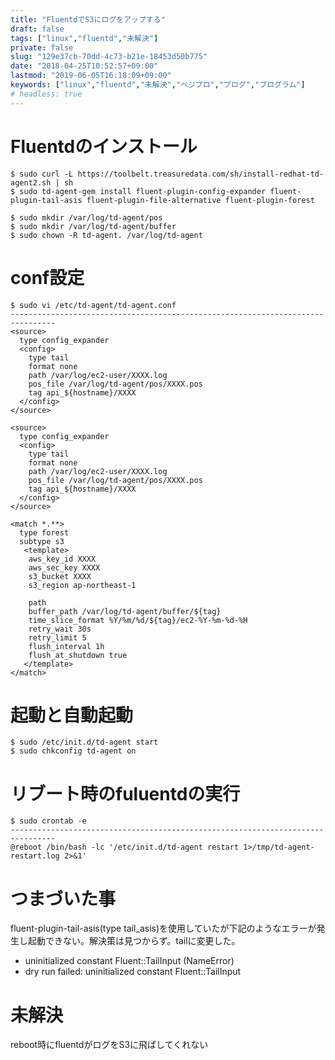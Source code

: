 ```yaml
---
title: "FluentdでS3にログをアップする"
draft: false
tags: ["linux","fluentd","未解決"]
private: false
slug: "129e37cb-70dd-4c73-b21e-18453d50b775"
date: "2018-04-25T10:52:57+09:00"
lastmod: "2019-06-05T16:18:09+09:00"
keywords: ["linux","fluentd","未解決","ベジプロ","プログ","プログラム"]
# headless: true
---
```


# Fluentdのインストール
```
$ sudo curl -L https://toolbelt.treasuredata.com/sh/install-redhat-td-agent2.sh | sh
$ sudo td-agent-gem install fluent-plugin-config-expander fluent-plugin-tail-asis fluent-plugin-file-alternative fluent-plugin-forest

$ sudo mkdir /var/log/td-agent/pos
$ sudo mkdir /var/log/td-agent/buffer
$ sudo chown -R td-agent. /var/log/td-agent
```

# conf設定
```
$ sudo vi /etc/td-agent/td-agent.conf
--------------------------------------------------------------------------------
<source>
  type config_expander
  <config>
    type tail
    format none
    path /var/log/ec2-user/XXXX.log
    pos_file /var/log/td-agent/pos/XXXX.pos
    tag api_${hostname}/XXXX
  </config>
</source>

<source>
  type config_expander
  <config>
    type tail
    format none
    path /var/log/ec2-user/XXXX.log
    pos_file /var/log/td-agent/pos/XXXX.pos
    tag api_${hostname}/XXXX
  </config>
</source>

<match *.**>
  type forest
  subtype s3
   <template>
    aws_key_id XXXX
    aws_sec_key XXXX
    s3_bucket XXXX
    s3_region ap-northeast-1

    path
    buffer_path /var/log/td-agent/buffer/${tag}
    time_slice_format %Y/%m/%d/${tag}/ec2-%Y-%m-%d-%H
    retry_wait 30s
    retry_limit 5
    flush_interval 1h
    flush_at_shutdown true
   </template>
</match>
```

# 起動と自動起動
```
$ sudo /etc/init.d/td-agent start
$ sudo chkconfig td-agent on
```

# リブート時のfuluentdの実行
```
$ sudo crontab -e
--------------------------------------------------------------------------------
@reboot /bin/bash -lc '/etc/init.d/td-agent restart 1>/tmp/td-agent-restart.log 2>&1'
```

# つまづいた事
fluent-plugin-tail-asis(type tail_asis)を使用していたが下記のようなエラーが発生し起動できない。解決策は見つからず。tailに変更した。

* uninitialized constant Fluent::TailInput (NameError)
* dry run failed: uninitialized constant Fluent::TailInput

# 未解決
reboot時にfluentdがログをS3に飛ばしてくれない
